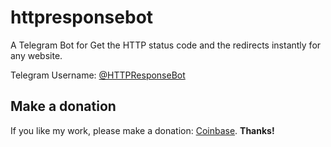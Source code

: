 # httpresponsebot
A Telegram Bot for Get the HTTP status code and the redirects instantly for any website.

Telegram Username: [@HTTPResponseBot](https://telegram.me/httpresponsebot)

## Make a donation
If you like my work, please make a donation: [Coinbase](https://coinbase.com/franci22).
**Thanks!**
